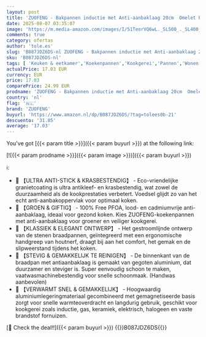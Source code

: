 ```yaml
---
layout: post
title: 'ZUOFENG - Bakpannen inductie met Anti-aanbaklaag 20cm  Omelet Pan Bakpanne Braadpannen Koekenpan  Gegoten Aluminium Granieten Pan  Aanpassen aan Gasfornuis en Inductiefornuis.'
date: 2025-08-07 03:35:07
image: 'https://m.media-amazon.com/images/I/51TeorVQ6wL._SL500_._SL400_.jpg'
comments: true
category: ofertas
author: 'tole.es'
slug: 'B087JDZ6DS-nl ZUOFENG - Bakpannen inductie met Anti-aanbaklaag 20cm...'
sku: 'B087JDZ6DS-nl'
tags: [ 'Keuken & eetkamer','Koekenpannen','Kookgerei','Pannen','Wonen & keuken','zuofeng','🇳🇱', ]
actualPrice: 17.03 EUR
currency: EUR
price: 17.03
comparePrice: 24.99 EUR
prodname: 'ZUOFENG - Bakpannen inductie met Anti-aanbaklaag 20cm  Omelet Pan Bakpanne Braadpannen Koekenpan  Gegoten Aluminium Granieten Pan  Aanpassen aan Gasfornuis en Inductiefornuis.'
country: 'nl'
flag: '🇳🇱'
brand: 'ZUOFENG'
buyurl: 'https://www.amazon.nl/dp/B087JDZ6DS/?tag=tolees0b-21'
descuento: '31.85'
average: '17.03'
---
```


You've got [{{< param title >}}]({{< param buyurl >}}) at the following link:

[![{{< param prodname >}}]({{< param image >}})]({{< param buyurl >}})

ℹ️:

- 🌹 【ULTRA ANTI-STICK & KRASBESTENDIG】 - Eco-vriendelijke granietcoating is ultra antikleef- en krasbestendig, wat zowel de duurzaamheid als de kookprestaties verbetert. Voedsel glijdt zo van het echt anti-aanbakoppervlak voor optimaal koken.
- 🌹 【GROEN & GIFTIG】 - 100% Free PFOA, lood- en cadmiumvrije anti-aanbaklaag, ideaal voor gezond koken. Kies ZUOFENG-koekenpannen met anti-aanbaklaag voor groener en veiliger kookgerei.
- 🌹 【KLASSIEK & ELEGANT ONTWERP】 - Het gestroomlijnde ontwerp van de stenen braadpannen, geïntegreerd met een ergonomische handgreep van houtnerf, draagt ​​bij aan het comfort, het gemak en de slipweerstand tijdens het koken.
- 🌹 【STEVIG & GEMAKKELIJK TE REINIGEN】 - De binnenkant van de braadpan met antiaanbaklaag is gemaakt van gegoten aluminium, dat duurzamer en steviger is. Super eenvoudig schoon te maken, vaatwasmachinebestendig voor snelle schoonmaak. (Handwas aanbevolen)
- 🌹 【VERWARMT SNEL & GEMAKKELIJK】 - Hoogwaardig aluminiumlegeringmateriaal gecombineerd met gemagnetiseerde basis zorgt voor snelle warmteoverdracht en langdurig gebruik, geschikt voor kookgerei zoals inductie, gas, keramiek, elektrisch, halogeen en vaste brandstof fornuizen.

[🛒 Check the deal!!]({{< param buyurl >}})
{{<world>}}B087JDZ6DS{{</world>}}
